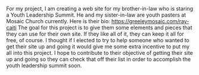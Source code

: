 For my project, I am creating a web site for my brother-in-law who is staring a Youth Leadership Summit. He and my sister-in-law are youth pasters at Mosaic Church currently. Here is their bio: https://greeleymosaic.com/ray-caiti The goal for this project is to give them some elements and pieces that they can use for their own site. If they like all of it, they can keep it all for free, of course. I thought if I elected to try to help someone who wanted to get their site up and going it would give me some extra incentive to put my all into this project. I hope to contribute to their objective of getting their site up and going so they can check that off their list in order to accomplish the youth leadership summit soon. 
